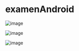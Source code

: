 # examenAndroid
![image](https://github.com/yaracsoto88/examenAndroid/assets/114931679/0f05b390-4c05-4886-88a0-ce30af4f3c53)

![image](https://github.com/yaracsoto88/examenAndroid/assets/114931679/845826f1-1257-49cd-9def-067dffa275db)

![image](https://github.com/yaracsoto88/examenAndroid/assets/114931679/724eddcb-60d3-4283-94b2-47556d219f30)

